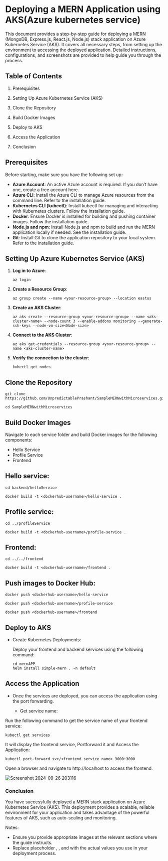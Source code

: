 # Deploying a MERN Application using AKS(Azure kubernetes service)
                                  
This document provides a step-by-step guide for deploying a MERN (MongoDB, Express.js, React.js, Node.js) stack application on Azure Kubernetes Service (AKS). It covers all necessary steps, from setting up the environment to accessing the deployed application. Detailed instructions, configurations, and screenshots are provided to help guide you through the process.

## Table of Contents

1. Prerequisites

2. Setting Up Azure Kubernetes Service (AKS)

3. Clone the Repository

4. Build Docker Images

5. Deploy to AKS

6. Access the Application

7. Conclusion

## Prerequisites

Before starting, make sure you have the following set up:

- **Azure Account**: An active Azure account is required. If you don’t have one, create a free account here.
- **Azure CLI**: Install the Azure CLI to manage Azure resources from the command line. Refer to the installation guide.
- **Kubernetes CLI (kubectl)**: Install kubectl for managing and interacting with Kubernetes clusters. Follow the installation guide.
- **Docker**: Ensure Docker is installed for building and pushing container images. Follow the installation guide.
- **Node.js and npm**: Install Node.js and npm to build and run the MERN application locally if needed. See the installation guide.
- **Git**: Install Git to clone the application repository to your local system. Refer to the installation guide.

## Setting Up Azure Kubernetes Service (AKS)

1. **Log in to Azure**:

      `
       az login
      `

2. **Create a Resource Group**:
   
    `
      az group create --name <your-resource-group> --location eastus
    `

4. **Create an AKS Cluster**:
   
    `
     az aks create --resource-group <your-resource-group> --name <aks-cluster-name> --node-count 3 --enable-addons monitoring --generate-ssh-keys --node-vm-size<Node-size>
    `

5. **Connect to the AKS Cluster**:

    `
     az aks get-credentials --resource-group <your-resource-group> --name <aks-cluster-name>
    `
  
6. **Verify the connection to the cluster**:

   `
    kubectl get nodes
   `

## Clone the Repository

   ```
   git clone https://github.com/UnpredictablePrashant/SampleMERNwithMicroservices.git
   
   cd SampleMERNwithMicroservices
   ```
## Build Docker Images
 
 Navigate to each service folder and build Docker images for the following components:

 - Hello Service
 - Profile Service
 - Frontend

## Hello service:

```
cd backend/helloService

docker build -t <dockerhub-username>/hello-service .

```
## Profile service:

```
cd ../profileService

docker build -t <dockerhub-username>/profile-service .
```
## Frontend:

```
cd ../../frontend

docker build -t <dockerhub-username>/frontend .
```

## Push images to Docker Hub:

```
docker push <dockerhub-username>/hello-service

docker push <dockerhub-username>/profile-service

docker push <dockerhub-username>/frontend

```

## Deploy to AKS

- Create Kubernetes Deployments:

  Deploy your frontend and backend services using the following command:

  ```
  cd mernAPP
  helm install simple-mern . -n default
  ```

## Access the Application

- Once the services are deployed, you can access the application using the port forwarding.

   - Get service name: 

Run the following command to get the service name of your frontend service:

 `
 kubectl get services
 `

It will display the frontend service, Portforward it and Access the Application:

`
kubectl port-forward svc/<frontend service name> 3000:3000
`

Open a browser and navigate to http://localhost to access the frontend.


![Screenshot 2024-09-26 203116](https://github.com/user-attachments/assets/5af7f457-5ecb-409f-a5ee-f25657e5ca43)

### Conclusion

You have successfully deployed a MERN stack application on Azure Kubernetes Service (AKS). This deployment provides a scalable, reliable environment for your application and takes advantage of the powerful features of AKS, such as auto-scaling and monitoring.

Notes:

- Ensure you provide appropriate images at the relevant sections where the guide instructs.
- Replace placeholder <docker-image-name>, <your-dockerhub-username>, and <aks-cluster-name> with the actual values you use in your deployment process.









